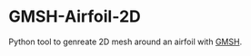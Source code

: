 # GMSH-Airfoil-2D

Python tool to genreate 2D mesh around an airfoil with [GMSH](https://gmsh.info/).
